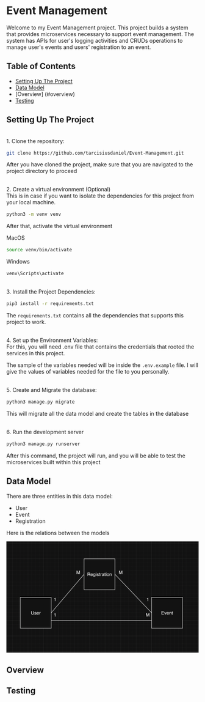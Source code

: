 # Event Management

Welcome to my Event Management project. This project builds a system that provides microservices necessary to support event management. The system has APIs for user's logging activities and CRUDs operations to manage user's events and users' registration to an event.

## Table of Contents
- [Setting Up The Project](#setting-up-the-project)
- [Data Model](#data-model)
- [Overview] (#overview)
- [Testing](#testing)

## Setting Up The Project
<br />
1. Clone the repository:
<br />

```bash
git clone https://github.com/tarcisiusdaniel/Event-Management.git
```
After you have cloned the project, make sure that you are navigated to the project directory to proceed

<br />
2. Create a virtual environment (Optional)
<br />
This is in case if you want to isolate the dependencies for this project from your local machine.
</br>

```bash
python3 -m venv venv
```

After that, activate the virtual environment
<br />

MacOS
```bash
source venv/bin/activate
```
Windows
```bash
venv\Scripts\activate
```

<br />
3. Install the Project Dependencies:

```bash
pip3 install -r requirements.txt
```
The ``requirements.txt`` contains all the dependencies that supports this project to work.

<br />
4. Set up the Environment Variables:
<br /> 
For this, you will need .env file that contains the credentials that rooted the services in this project.

The sample of the variables needed will be inside the ``.env.example`` file. 
I will give the values of variables needed for the file to you personally. 

<br />
5. Create and Migrate the database:

```bash
python3 manage.py migrate
```
This will migrate all the data model and create the tables in the database

<br />
6. Run the development server

```bash
python3 manage.py runserver
```
After this command, the project will run, and you will be able to test the microservices built within this project

## Data Model
There are three entities in this data model:
- User
- Event
- Registration

Here is the relations between the models

![Event Management Data Model](./data_model.png)

## Overview


## Testing